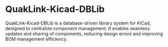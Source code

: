 # QuakLink-Kicad-DBLib
QuakLink-Kicad-DBLib is a database-driven library system for KiCad, designed to centralize component management. It enables seamless updates and sharing of components, reducing design errors and improving BOM management efficiency.

